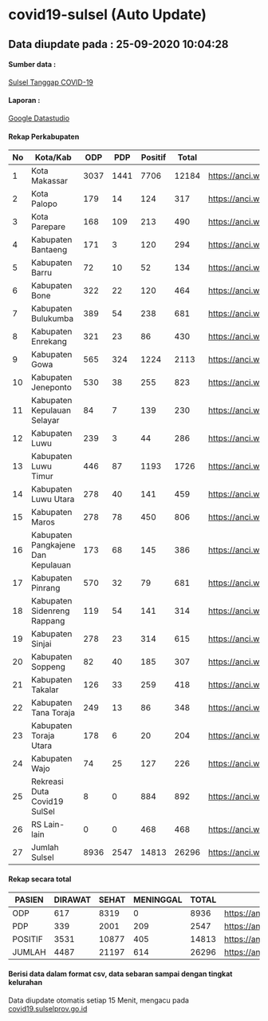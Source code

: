 
# covid19-sulsel (Auto Update)

## Data diupdate pada : 25-09-2020 10:04:28

#### Sumber data :
[Sulsel Tanggap COVID-19](https://covid19.sulselprov.go.id)

#### Laporan :
[Google Datastudio](https://datastudio.google.com/s/jythWGc1j4w)

#### Rekap Perkabupaten 
|No|Kota/Kab|ODP|PDP|Positif|Total|Link|
| --- | --- | --- | --- | --- | --- | --- |
|1|Kota Makassar|3037|1441|7706|12184|https://anci.web.id/cor/kota_makassar|
|2|Kota Palopo|179|14|124|317|https://anci.web.id/cor/kota_palopo|
|3|Kota Parepare|168|109|213|490|https://anci.web.id/cor/kota_parepare|
|4|Kabupaten Bantaeng|171|3|120|294|https://anci.web.id/cor/kabupaten_bantaeng|
|5|Kabupaten Barru|72|10|52|134|https://anci.web.id/cor/kabupaten_barru|
|6|Kabupaten Bone|322|22|120|464|https://anci.web.id/cor/kabupaten_bone|
|7|Kabupaten Bulukumba|389|54|238|681|https://anci.web.id/cor/kabupaten_bulukumba|
|8|Kabupaten Enrekang|321|23|86|430|https://anci.web.id/cor/kabupaten_enrekang|
|9|Kabupaten Gowa|565|324|1224|2113|https://anci.web.id/cor/kabupaten_gowa|
|10|Kabupaten Jeneponto|530|38|255|823|https://anci.web.id/cor/kabupaten_jeneponto|
|11|Kabupaten Kepulauan Selayar|84|7|139|230|https://anci.web.id/cor/kabupaten_kepulauan_selayar|
|12|Kabupaten Luwu|239|3|44|286|https://anci.web.id/cor/kabupaten_luwu|
|13|Kabupaten Luwu Timur|446|87|1193|1726|https://anci.web.id/cor/kabupaten_luwu_timur|
|14|Kabupaten Luwu Utara|278|40|141|459|https://anci.web.id/cor/kabupaten_luwu_utara|
|15|Kabupaten Maros|278|78|450|806|https://anci.web.id/cor/kabupaten_maros|
|16|Kabupaten Pangkajene Dan Kepulauan|173|68|145|386|https://anci.web.id/cor/kabupaten_pangkajene_dan_kepulauan|
|17|Kabupaten Pinrang|570|32|79|681|https://anci.web.id/cor/kabupaten_pinrang|
|18|Kabupaten Sidenreng Rappang|119|54|141|314|https://anci.web.id/cor/kabupaten_sidenreng_rappang|
|19|Kabupaten Sinjai|278|23|314|615|https://anci.web.id/cor/kabupaten_sinjai|
|20|Kabupaten Soppeng|82|40|185|307|https://anci.web.id/cor/kabupaten_soppeng|
|21|Kabupaten Takalar|126|33|259|418|https://anci.web.id/cor/kabupaten_takalar|
|22|Kabupaten Tana Toraja|249|13|86|348|https://anci.web.id/cor/kabupaten_tana_toraja|
|23|Kabupaten Toraja Utara|178|6|20|204|https://anci.web.id/cor/kabupaten_toraja_utara|
|24|Kabupaten Wajo|74|25|127|226|https://anci.web.id/cor/kabupaten_wajo|
|25|Rekreasi Duta Covid19 SulSel|8|0|884|892|https://anci.web.id/cor/rekreasi_duta_covid19_sulsel|
|26|RS Lain-lain|0|0|468|468|https://anci.web.id/cor/rs_lain-lain|
|27|Jumlah Sulsel|8936|2547|14813|26296|https://anci.web.id/cor/jumlah_sulsel|

#### Rekap secara total

| PASIEN | DIRAWAT | SEHAT | MENINGGAL | TOTAL | LINK |
| ---- | -------- | ---- | ---- |  ---- | ---- |
| ODP | 617 | 8319 | 0 | 8936 | https://anci.web.id/cor/odp_detail.html |
| PDP | 339 | 2001 | 209 | 2547 | https://anci.web.id/cor/pdp_detail.html |
| POSITIF | 3531 | 10877 | 405 | 14813 | https://anci.web.id/cor/positif_detail.html |
| JUMLAH | 4487 | 21197 | 614 | 26296 | https://anci.web.id/cor/jumlah_sulsel/ |

 
#### Berisi data dalam format csv, data sebaran sampai dengan tingkat kelurahan

Data diupdate otomatis setiap 15 Menit, mengacu pada [covid19.sulselprov.go.id](https://covid19.sulselprov.go.id)

